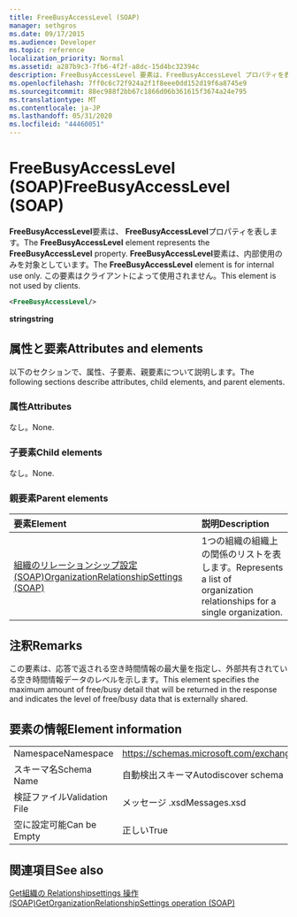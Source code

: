 ```yaml
---
title: FreeBusyAccessLevel (SOAP)
manager: sethgros
ms.date: 09/17/2015
ms.audience: Developer
ms.topic: reference
localization_priority: Normal
ms.assetid: a287b9c3-7fb6-4f2f-a8dc-15d4bc32394c
description: FreeBusyAccessLevel 要素は、FreeBusyAccessLevel プロパティを表します。 FreeBusyAccessLevel 要素は、内部使用のみを対象としています。 この要素はクライアントによって使用されません。
ms.openlocfilehash: 7ff0c6c72f924a2f1f8eee0dd152d19f6a8745e9
ms.sourcegitcommit: 88ec988f2bb67c1866d06b361615f3674a24e795
ms.translationtype: MT
ms.contentlocale: ja-JP
ms.lasthandoff: 05/31/2020
ms.locfileid: "44460051"
---
```

# <a name="freebusyaccesslevel-soap"></a><span data-ttu-id="a2fa3-105">FreeBusyAccessLevel (SOAP)</span><span class="sxs-lookup"><span data-stu-id="a2fa3-105">FreeBusyAccessLevel (SOAP)</span></span>

<span data-ttu-id="a2fa3-106">**FreeBusyAccessLevel**要素は、 **FreeBusyAccessLevel**プロパティを表します。</span><span class="sxs-lookup"><span data-stu-id="a2fa3-106">The **FreeBusyAccessLevel** element represents the **FreeBusyAccessLevel** property.</span></span> <span data-ttu-id="a2fa3-107">**FreeBusyAccessLevel**要素は、内部使用のみを対象としています。</span><span class="sxs-lookup"><span data-stu-id="a2fa3-107">The **FreeBusyAccessLevel** element is for internal use only.</span></span> <span data-ttu-id="a2fa3-108">この要素はクライアントによって使用されません。</span><span class="sxs-lookup"><span data-stu-id="a2fa3-108">This element is not used by clients.</span></span> 
  
```XML
<FreeBusyAccessLevel/>
```

 <span data-ttu-id="a2fa3-109">**string**</span><span class="sxs-lookup"><span data-stu-id="a2fa3-109">**string**</span></span>
## <a name="attributes-and-elements"></a><span data-ttu-id="a2fa3-110">属性と要素</span><span class="sxs-lookup"><span data-stu-id="a2fa3-110">Attributes and elements</span></span>

<span data-ttu-id="a2fa3-111">以下のセクションで、属性、子要素、親要素について説明します。</span><span class="sxs-lookup"><span data-stu-id="a2fa3-111">The following sections describe attributes, child elements, and parent elements.</span></span>
  
### <a name="attributes"></a><span data-ttu-id="a2fa3-112">属性</span><span class="sxs-lookup"><span data-stu-id="a2fa3-112">Attributes</span></span>

<span data-ttu-id="a2fa3-113">なし。</span><span class="sxs-lookup"><span data-stu-id="a2fa3-113">None.</span></span>
  
### <a name="child-elements"></a><span data-ttu-id="a2fa3-114">子要素</span><span class="sxs-lookup"><span data-stu-id="a2fa3-114">Child elements</span></span>

<span data-ttu-id="a2fa3-115">なし。</span><span class="sxs-lookup"><span data-stu-id="a2fa3-115">None.</span></span>
  
### <a name="parent-elements"></a><span data-ttu-id="a2fa3-116">親要素</span><span class="sxs-lookup"><span data-stu-id="a2fa3-116">Parent elements</span></span>

|<span data-ttu-id="a2fa3-117">**要素**</span><span class="sxs-lookup"><span data-stu-id="a2fa3-117">**Element**</span></span>|<span data-ttu-id="a2fa3-118">**説明**</span><span class="sxs-lookup"><span data-stu-id="a2fa3-118">**Description**</span></span>|
|:-----|:-----|
|[<span data-ttu-id="a2fa3-119">組織のリレーションシップ設定 (SOAP)</span><span class="sxs-lookup"><span data-stu-id="a2fa3-119">OrganizationRelationshipSettings (SOAP)</span></span>](organizationrelationshipsettings-soap.md) <br/> |<span data-ttu-id="a2fa3-120">1つの組織の組織上の関係のリストを表します。</span><span class="sxs-lookup"><span data-stu-id="a2fa3-120">Represents a list of organization relationships for a single organization.</span></span>  <br/> |
   
## <a name="remarks"></a><span data-ttu-id="a2fa3-121">注釈</span><span class="sxs-lookup"><span data-stu-id="a2fa3-121">Remarks</span></span>

<span data-ttu-id="a2fa3-122">この要素は、応答で返される空き時間情報の最大量を指定し、外部共有されている空き時間情報データのレベルを示します。</span><span class="sxs-lookup"><span data-stu-id="a2fa3-122">This element specifies the maximum amount of free/busy detail that will be returned in the response and indicates the level of free/busy data that is externally shared.</span></span> 
  
## <a name="element-information"></a><span data-ttu-id="a2fa3-123">要素の情報</span><span class="sxs-lookup"><span data-stu-id="a2fa3-123">Element information</span></span>

|||
|:-----|:-----|
|<span data-ttu-id="a2fa3-124">Namespace</span><span class="sxs-lookup"><span data-stu-id="a2fa3-124">Namespace</span></span>  <br/> |https://schemas.microsoft.com/exchange/2010/Autodiscover  <br/> |
|<span data-ttu-id="a2fa3-125">スキーマ名</span><span class="sxs-lookup"><span data-stu-id="a2fa3-125">Schema Name</span></span>  <br/> |<span data-ttu-id="a2fa3-126">自動検出スキーマ</span><span class="sxs-lookup"><span data-stu-id="a2fa3-126">Autodiscover schema</span></span>  <br/> |
|<span data-ttu-id="a2fa3-127">検証ファイル</span><span class="sxs-lookup"><span data-stu-id="a2fa3-127">Validation File</span></span>  <br/> |<span data-ttu-id="a2fa3-128">メッセージ .xsd</span><span class="sxs-lookup"><span data-stu-id="a2fa3-128">Messages.xsd</span></span>  <br/> |
|<span data-ttu-id="a2fa3-129">空に設定可能</span><span class="sxs-lookup"><span data-stu-id="a2fa3-129">Can be Empty</span></span>  <br/> |<span data-ttu-id="a2fa3-130">正しい</span><span class="sxs-lookup"><span data-stu-id="a2fa3-130">True</span></span>  <br/> |
   
## <a name="see-also"></a><span data-ttu-id="a2fa3-131">関連項目</span><span class="sxs-lookup"><span data-stu-id="a2fa3-131">See also</span></span>



[<span data-ttu-id="a2fa3-132">Get組織の Relationshipsettings 操作 (SOAP)</span><span class="sxs-lookup"><span data-stu-id="a2fa3-132">GetOrganizationRelationshipSettings operation (SOAP)</span></span>](getorganizationrelationshipsettings-operation-soap.md)

